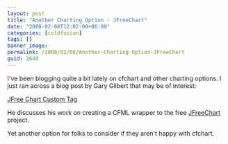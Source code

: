 ```yaml
---
layout: post
title: "Another Charting Option - JFreeChart"
date: "2008-02-08T12:02:00+06:00"
categories: [coldfusion]
tags: []
banner_image: 
permalink: /2008/02/08/Another-Charting-Option-JFreeChart
guid: 2640
---
```


I've been blogging quite a bit lately on cfchart and other charting options. I just ran across a blog post by Gary Gilbert that may be of interest:

<a href="http://www.garyrgilbert.com/blog/index.cfm/2008/2/8/JFree-Chart-Custom-Tag">JFree Chart Custom Tag</a>

He discusses his work on creating a CFML wrapper to the free <a href="http://www.jfree.org/jfreechart/">JFreeChart</a> project. 

Yet another option for folks to consider if they aren't happy with cfchart.